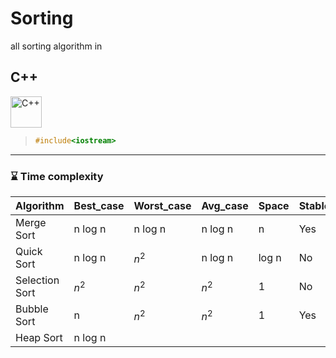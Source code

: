 # Sorting

all sorting algorithm in 
## C++


<div align="left">
<img src="https://cdn.jsdelivr.net/gh/devicons/devicon@latest/icons/cplusplus/cplusplus-original.svg" height="50px" alt="C++" />        
</div>

> ```C++
> #include<iostream>
> ```

___

### ⌛ Time complexity

|Algorithm|Best_case|Worst_case|Avg_case|Space|Stable|
|-   |-        |-         |-       |-     |-  |
|Merge Sort|n log n|n log n|n log n |n |Yes|
|Quick Sort|n log n|$n^2$|n log n|log n|No|
|Selection Sort|$n^2$|$n^2$|$n^2$|1|No|
|Bubble Sort|n|$n^2$|$n^2$|1|Yes|
|Heap Sort|n log n|
